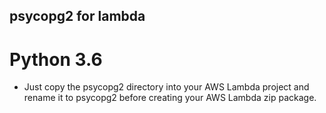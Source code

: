 ## psycopg2 for lambda

# Python 3.6
- Just copy the psycopg2 directory into your AWS Lambda project and rename it to psycopg2 before creating your AWS Lambda zip package.
